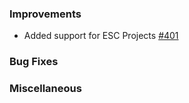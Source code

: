 ### Improvements

- Added support for ESC Projects [#401](https://github.com/pulumi/pulumi-pulumiservice/issues/401)

### Bug Fixes

### Miscellaneous
